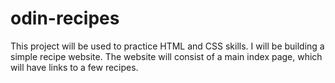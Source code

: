 # odin-recipes

This project will be used to practice HTML and CSS skills. I will be building a simple recipe website. The website will consist of a main index page, which will have links to a few recipes.